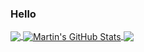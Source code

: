 ### Hello

<a href="https://github.com/tonystr/tonystr">
  <img align="center" src="https://github-readme-stats.vercel.app/api/top-langs/?username=tonystr&hide=java,html,tex&title_color=ffffff&text_color=c9cacc&icon_color=2bbc8a&bg_color=1d1f21&langs_count=3" />
</a>
<a href="https://github.com/tonystr/tonystr">
  <img align="center" src="https://github-readme-stats.vercel.app/api?username=tonystr&show_icons=true&line_height=27&count_private=true&title_color=ffffff&text_color=c9cacc&icon_color=2bbc8a&bg_color=1d1f21" alt="Martin's GitHub Stats" />
</a>

<a href="https://github.com/dracula/gamemaker-studio">
  <img align="center" src="https://github-readme-stats.vercel.app/api/pin/?username=dracula&repo=gamemaker-studio&title_color=ffffff&text_color=c9cacc&icon_color=2bbc8a&bg_color=1d1f21" />
</a>
